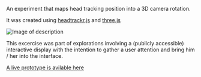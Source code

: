 An experiment that maps head tracking position into a 3D camera rotation.

It was created using [headtrackr.js](https://github.com/auduno/headtrackr) and [three.js](https://github.com/mrdoob/three.js)

![Image of description](readme-content/description1.gif)

This excercise was part of explorations involving a (publicly accessible) interactive display with the intention to gather a user attention and bring him / her into the interface.

[A live prototype is avilable here](https://loving-lamarr-c7fcf5.netlify.app/)

